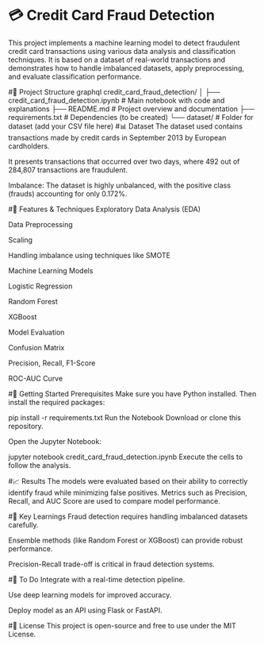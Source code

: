 # 💳 Credit Card Fraud Detection
This project implements a machine learning model to detect fraudulent credit card transactions using various data analysis and classification techniques. It is based on a dataset of real-world transactions and demonstrates how to handle imbalanced datasets, apply preprocessing, and evaluate classification performance.

#📁 Project Structure
graphql
credit_card_fraud_detection/
│
├── credit_card_fraud_detection.ipynb  # Main notebook with code and explanations
├── README.md                          # Project overview and documentation
├── requirements.txt                   # Dependencies (to be created)
└── dataset/                           # Folder for dataset (add your CSV file here)
#📊 Dataset 
The dataset used contains transactions made by credit cards in September 2013 by European cardholders.

It presents transactions that occurred over two days, where 492 out of 284,807 transactions are fraudulent.

Imbalance: The dataset is highly unbalanced, with the positive class (frauds) accounting for only 0.172%.

#🔧 Features & Techniques
Exploratory Data Analysis (EDA)

Data Preprocessing

Scaling

Handling imbalance using techniques like SMOTE

Machine Learning Models

Logistic Regression

Random Forest

XGBoost

Model Evaluation

Confusion Matrix

Precision, Recall, F1-Score

ROC-AUC Curve

#🚀 Getting Started
Prerequisites
Make sure you have Python installed. Then install the required packages:


pip install -r requirements.txt
Run the Notebook
Download or clone this repository.

Open the Jupyter Notebook:


jupyter notebook credit_card_fraud_detection.ipynb
Execute the cells to follow the analysis.

#📈 Results
The models were evaluated based on their ability to correctly identify fraud while minimizing false positives. Metrics such as Precision, Recall, and AUC Score are used to compare model performance.

#🧠 Key Learnings
Fraud detection requires handling imbalanced datasets carefully.

Ensemble methods (like Random Forest or XGBoost) can provide robust performance.

Precision-Recall trade-off is critical in fraud detection systems.

#📌 To Do
Integrate with a real-time detection pipeline.

Use deep learning models for improved accuracy.

Deploy model as an API using Flask or FastAPI.

#📜 License
This project is open-source and free to use under the MIT License.
